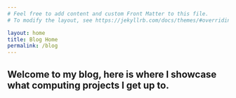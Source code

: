 ```yaml
---
# Feel free to add content and custom Front Matter to this file.
# To modify the layout, see https://jekyllrb.com/docs/themes/#overriding-theme-defaults

layout: home
title: Blog Home
permalink: /blog
---
```

## Welcome to my blog, here is where I showcase what computing projects I get up to.
